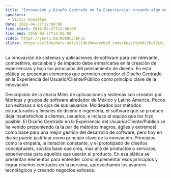 ```yaml
---
title: "Innovación y Diseño Centrado en la Experiencia: creando algo más que productos de software"
speakers:
 - Víctor González
date: 2016-04-27T12:00:00
time_start: 2016-04-27T12:00:00
time_end: 2016-04-27T13:00:00
video: https://youtu.be/8QbQCJ7EFuI
slides: https://slideshare.net/slideshow/embed_code/key/tYpbdLYbcY7L8L
---
```


La innovación de sistemas y aplicaciones de software para ser relevante, competitiva, escalable y de impacto debe enmarcarse en la creación de experiencias y bajo los principios del pensamiento de diseño. En esta plática se presentan elementos que permiten entender el Diseño Centrado en la Experiencia del Usuario/Cliente/Público como principio clave de la innovación.

Descripción de la charla 
Miles de aplicaciones y sistemas son creados por fábricas y grupos de software alrededor de México y Latino America. Pocos son exitosos a los ojos de sus usuarios. Moldeados por métodos estructurados y lineales de diseño e ingeniería, el software que se produce deja insatisfechos a clientes, usuarios, e incluso al equipo que los hizo posible. El Diseño Centrado en la Experiencia del Usuario/Cliente/Público se ha venido proponiendo (a la par de métodos magros, ágiles y extremos) como base para una mejor gestión del desarrollo de software, pero hoy en día se puede justificar como principio clave de la innovación. Principios como la empatía, la iteración constante, y el prototipado de diseños conceptuales, son las base que crea, mas allá de productos o servicios, experiencias para aquellos que usarán el producto. En esa plática se presentan elementos para entender cómo implementar esos principios y lograr diseños centrados en la persona, aprovechando los avances tecnológicos y creando negocios exitosos.